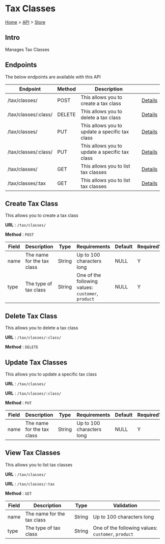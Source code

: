 # Tax Classes
[Home](../../index.md) > [API](../index.md) > [Store](index.md)
## Intro
Manages Tax Classes
## Endpoints
The below endpoints are available with this API

| Endpoint | Method | Description | |
| --- | --- | --- | --- |
| /tax/classes/ | POST | This allows you to create a tax class | [Details](#create-tax-class) |
| /tax/classes/:class/ | DELETE | This allows you to delete a tax class | [Details](#delete-tax-class) |
| /tax/classes/ | PUT | This allows you to update a specific tax class | [Details](#update-tax-classes) |
| /tax/classes/:class/ | PUT | This allows you to update a specific tax class | [Details](#update-tax-classes) |
| /tax/classes/ | GET | This allows you to list tax classes | [Details](#view-tax-classes) |
| /tax/classes/:tax | GET | This allows you to list tax classes | [Details](#view-tax-classes) |

## Create Tax Class
This allows you to create a tax class

**URL** : `/tax/classes/`

**Method** : `POST`

| Field | Description | Type | Requirements | Default | Required? | Conditional? |
| --- | --- | --- | --- | --- | --- | --- |
| name | The name for the tax class | String | Up to 100 characters long | NULL | Y | N |
| type | The type of tax class | String | One of the following values: `customer`, `product` | NULL | Y | N |

## Delete Tax Class
This allows you to delete a tax class

**URL** : `/tax/classes/:class/`

**Method** : `DELETE`

## Update Tax Classes
This allows you to update a specific tax class

**URL** : `/tax/classes/`

**URL** : `/tax/classes/:class/`

**Method** : `PUT`

| Field | Description | Type | Requirements | Default | Required? | Conditional? |
| --- | --- | --- | --- | --- | --- | --- |
| name | The name for the tax class | String | Up to 100 characters long | NULL | Y | N |

## View Tax Classes
This allows you to list tax classes

**URL** : `/tax/classes/`

**URL** : `/tax/classes/:tax`

**Method** : `GET`

| Field | Description | Type | Validation |
| --- | --- | --- | --- |
| name | The name for the tax class | String | Up to 100 characters long |
| type | The type of tax class | String | One of the following values: `customer`, `product` |
